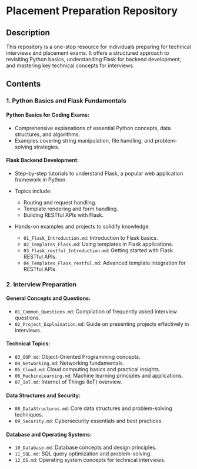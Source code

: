 # Placement Preparation Repository

## Description

This repository is a one-stop resource for individuals preparing for technical interviews and placement exams. It offers a structured approach to revisiting Python basics, understanding Flask for backend development, and mastering key technical concepts for interviews.

## Contents

### 1. Python Basics and Flask Fundamentals

#### **Python Basics for Coding Exams:**
- Comprehensive explanations of essential Python concepts, data structures, and algorithms.
- Examples covering string manipulation, file handling, and problem-solving strategies.

#### **Flask Backend Development:**
- Step-by-step tutorials to understand Flask, a popular web application framework in Python.
- Topics include:
  - Routing and request handling.
  - Template rendering and form handling.
  - Building RESTful APIs with Flask.
- Hands-on examples and projects to solidify knowledge.

    - `01_Flask_Introduction.md`: Introduction to Flask basics.
    - `02_Templates_Flask.md`: Using templates in Flask applications.
    - `03_Flask_restful_Introduction.md`: Getting started with Flask RESTful APIs.
    - `04_Templates_Flask_restful.md`: Advanced template integration for RESTful APIs.

### 2. Interview Preparation

#### **General Concepts and Questions:**
- `01_Common_Questions.md`: Compilation of frequently asked interview questions.
- `02_Project_Explaination.md`: Guide on presenting projects effectively in interviews.

#### **Technical Topics:**
- `03_OOP.md`: Object-Oriented Programming concepts.
- `04_Networking.md`: Networking fundamentals.
- `05_Cloud.md`: Cloud computing basics and practical insights.
- `06_MachineLearning.md`: Machine learning principles and applications.
- `07_IoT.md`: Internet of Things (IoT) overview.

#### **Data Structures and Security:**
- `08_DataStructures.md`: Core data structures and problem-solving techniques.
- `09_Security.md`: Cybersecurity essentials and best practices.

#### **Database and Operating Systems:**
- `10_Database.md`: Database concepts and design principles.
- `11_SQL.md`: SQL query optimization and problem-solving.
- `12_OS.md`: Operating system concepts for technical interviews.
